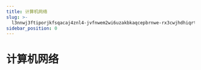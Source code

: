 ```yaml
---
title: 计算机网络
slug: >-
  l3nnwj3ftiporjkfsqacaj4znl4-jvfnwem2wi6uzakbkaqcepbrnwe-rx3cwjhdhiqrtbkozgwc2vrrned-rx3cwj
sidebar_position: 0
---
```



# 计算机网络

